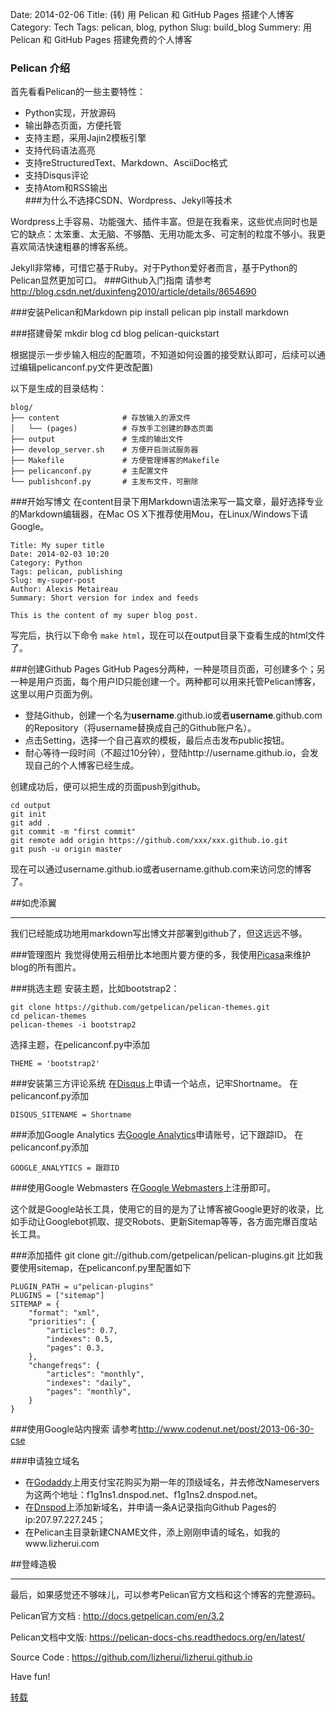 Date: 2014-02-06
Title: (转) 用 Pelican 和 GitHub Pages 搭建个人博客
Category: Tech
Tags: pelican, blog, python
Slug: build_blog
Summery: 用 Pelican 和 GitHub Pages 搭建免费的个人博客

### Pelican 介绍

首先看看Pelican的一些主要特性：

   - Python实现，开放源码  
   - 输出静态页面，方便托管  
   - 支持主题，采用Jajin2模板引擎  
   - 支持代码语法高亮  
   - 支持reStructuredText、Markdown、AsciiDoc格式  
   - 支持Disqus评论  
   - 支持Atom和RSS输出  
###为什么不选择CSDN、Wordpress、Jekyll等技术

Wordpress上手容易、功能强大、插件丰富。但是在我看来，这些优点同时也是它的缺点：太笨重、太无脑、不够酷、无用功能太多、可定制的粒度不够小。我更喜欢简洁快速粗暴的博客系统。

Jekyll非常棒，可惜它基于Ruby。对于Python爱好者而言，基于Python的Pelican显然更加可口。
###Github入门指南
请参考<http://blog.csdn.net/duxinfeng2010/article/details/8654690>

###安装Pelican和Markdown
    pip install pelican
    pip install markdown

###搭建骨架
    mkdir blog
    cd blog
    pelican-quickstart

根据提示一步步输入相应的配置项，不知道如何设置的接受默认即可，后续可以通过编辑pelicanconf.py文件更改配置)

以下是生成的目录结构：
    
    blog/
    ├── content              # 存放输入的源文件
    │   └── (pages)          # 存放手工创建的静态页面
    ├── output               # 生成的输出文件
    ├── develop_server.sh    # 方便开启测试服务器
    ├── Makefile             # 方便管理博客的Makefile
    ├── pelicanconf.py       # 主配置文件
    └── publishconf.py       # 主发布文件，可删除

###开始写博文
在content目录下用Markdown语法来写一篇文章，最好选择专业的Markdown编辑器，在Mac OS X下推荐使用Mou，在Linux/Windows下请Google。

    Title: My super title
    Date: 2014-02-03 10:20
    Category: Python
    Tags: pelican, publishing
    Slug: my-super-post
    Author: Alexis Metaireau
    Summary: Short version for index and feeds
    
    This is the content of my super blog post.

写完后，执行以下命令 `make html`，现在可以在output目录下查看生成的html文件了。

###创建Github Pages
GitHub Pages分两种，一种是项目页面，可创建多个；另一种是用户页面，每个用户ID只能创建一个。两种都可以用来托管Pelican博客，这里以用户页面为例。

* 登陆Github，创建一个名为**username**.github.io或者**username**.github.com的Repository（将username替换成自己的Github账户名）。
* 点击Setting，选择一个自己喜欢的模板，最后点击发布public按钮。
* 耐心等待一段时间（不超过10分钟），登陆http://username.github.io，会发现自己的个人博客已经生成。

创建成功后，便可以把生成的页面push到github。

    cd output
    git init
    git add .
    git commit -m "first commit"
    git remote add origin https://github.com/xxx/xxx.github.io.git
    git push -u origin master

现在可以通过username.github.io或者username.github.com来访问您的博客了。

##如虎添翼
* * *
我们已经能成功地用markdown写出博文并部署到github了，但这远远不够。

###管理图片
我觉得使用云相册比本地图片要方便的多，我使用[Picasa](https://picasaweb.google.com?noredirect=1)来维护blog的所有图片。

###挑选主题
安装主题，比如bootstrap2：

    git clone https://github.com/getpelican/pelican-themes.git
    cd pelican-themes
    pelican-themes -i bootstrap2

选择主题，在pelicanconf.py中添加
    
    THEME = 'bootstrap2'

###安装第三方评论系统
在[Disqus](https://disqus.com/admin/signup)上申请一个站点，记牢Shortname。
在pelicanconf.py添加
    
    DISQUS_SITENAME = Shortname

 
###添加Google Analytics
去[Google Analytics](http://www.google.com/analytics)申请账号，记下跟踪ID。
在pelicanconf.py添加
    
    GOOGLE_ANALYTICS = 跟踪ID

###使用Google Webmasters
在[Google Webmasters](http://www.google.com/webmasters)上注册即可。

这个就是Google站长工具，使用它的目的是为了让博客被Google更好的收录，比如手动让Googlebot抓取、提交Robots、更新Sitemap等等，各方面完爆百度站长工具。

###添加插件
    git clone git://github.com/getpelican/pelican-plugins.git
比如我要使用sitemap，在pelicanconf.py里配置如下
    
    PLUGIN_PATH = u"pelican-plugins"
    PLUGINS = ["sitemap"]
    SITEMAP = {
        "format": "xml",
        "priorities": {
            "articles": 0.7,
            "indexes": 0.5,
            "pages": 0.3,
        },
        "changefreqs": {
            "articles": "monthly",
            "indexes": "daily",
            "pages": "monthly",
        }
    }

###使用Google站内搜索
请参考<http://www.codenut.net/post/2013-06-30-cse>

###申请独立域名
* 在[Godaddy](https://www.godaddy.com)上用支付宝花购买为期一年的顶级域名，并去修改Nameservers为这两个地址：f1g1ns1.dnspod.net、f1g1ns2.dnspod.net。
* 在[Dnspod](https://www.dnspod.cn)上添加新域名，并申请一条A记录指向Github Pages的ip:207.97.227.245；
* 在Pelican主目录新建CNAME文件，添上刚刚申请的域名，如我的www.lizherui.com

##登峰造极
* * *
最后，如果感觉还不够味儿，可以参考Pelican官方文档和这个博客的完整源码。

Pelican官方文档 : <http://docs.getpelican.com/en/3.2>

Pelican文档中文版: <https://pelican-docs-chs.readthedocs.org/en/latest/>

Source Code : <https://github.com/lizherui/lizherui.github.io> 

Have fun!

[转载](http://www.lizherui.com/pages/2013/08/17/build_blog.html)





